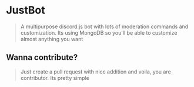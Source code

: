 # JustBot

> A multipurpose discord.js bot with lots of moderation commands and customization. Its using MongoDB so you'll be able to customize almost anything you want

## Wanna contribute?

> Just create a pull request with nice addition and voila, you are contributor. Its pretty simple
